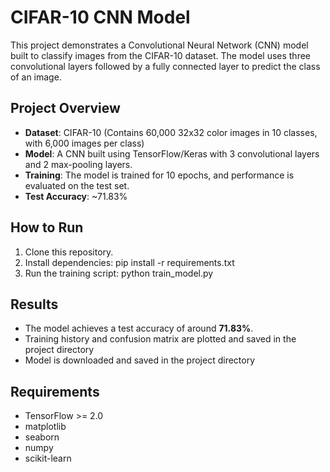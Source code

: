 # CIFAR-10 CNN Model

This project demonstrates a Convolutional Neural Network (CNN) model built to classify images from the CIFAR-10 dataset. The model uses three convolutional layers followed by a fully connected layer to predict the class of an image.

## Project Overview

- **Dataset**: CIFAR-10 (Contains 60,000 32x32 color images in 10 classes, with 6,000 images per class)
- **Model**: A CNN built using TensorFlow/Keras with 3 convolutional layers and 2 max-pooling layers.
- **Training**: The model is trained for 10 epochs, and performance is evaluated on the test set.
- **Test Accuracy**: ~71.83%

## How to Run

1. Clone this repository.
2. Install dependencies: pip install -r requirements.txt
3. Run the training script: python train_model.py
   
## Results

- The model achieves a test accuracy of around **71.83%**.
- Training history and confusion matrix are plotted and saved in the project directory
- Model is downloaded and saved in the project directory

## Requirements

- TensorFlow >= 2.0
- matplotlib
- seaborn
- numpy
- scikit-learn

